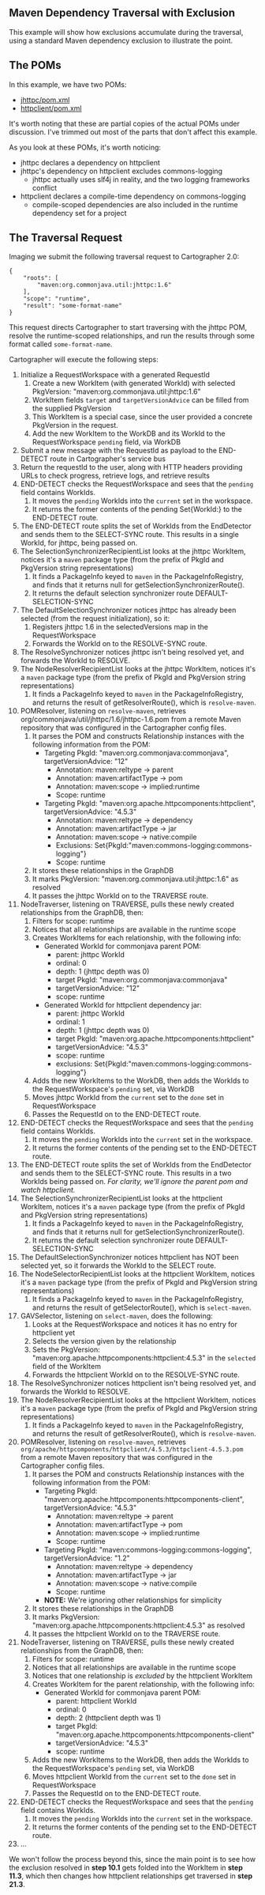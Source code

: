 Maven Dependency Traversal with Exclusion
-----------------------------------------

This example will show how exclusions accumulate during the traversal, using a standard Maven dependency exclusion to illustrate the point.

## The POMs

In this example, we have two POMs:

* [jhttpc/pom.xml](jhttpc-pom.xml)
* [httpclient/pom.xml](httpclient-pom.xml)

It's worth noting that these are partial copies of the actual POMs under discussion. I've trimmed out most of the parts that don't affect this example.

As you look at these POMs, it's worth noticing:

* jhttpc declares a dependency on httpclient
* jhttpc's dependency on httpclient excludes commons-logging
    * jhttpc actually uses slf4j in reality, and the two logging frameworks conflict
* httpclient declares a compile-time dependency on commons-logging
    * compile-scoped dependencies are also included in the runtime dependency set for a project

## The Traversal Request

Imaging we submit the following traversal request to Cartographer 2.0:

```
{
    "roots": [
        "maven:org.commonjava.util:jhttpc:1.6"
    ],
    "scope": "runtime",
    "result": "some-format-name"
} 
```
This request directs Cartographer to start traversing with the jhttpc POM, resolve the runtime-scoped relationships, and run the results through some format called `some-format-name`.

Cartographer will execute the following steps:

1. Initialize a RequestWorkspace with a generated RequestId
    1. Create a new WorkItem (with generated WorkId) with selected PkgVersion: "maven:org.commonjava.util:jhttpc:1.6"
    2. WorkItem fields `target` and `targetVersionAdvice` can be filled from the supplied PkgVersion
    3. This WorkItem is a special case, since the user provided a concrete PkgVersion in the request.
    4. Add the new WorkItem to the WorkDB and its WorkId to the RequestWorkspace `pending` field, via WorkDB
2. Submit a new message with the RequestId as payload to the END-DETECT route in Cartographer's service bus
3. Return the requestId to the user, along with HTTP headers providing URLs to check progress, retrieve logs, and retrieve results
4. END-DETECT checks the RequestWorkspace and sees that the `pending` field contains WorkIds.
    1. It moves the `pending` WorkIds into the `current` set in the workspace.
    2. It returns the former contents of the pending Set{WorkId:<jhttpc>} to the END-DETECT route.
5. The END-DETECT route splits the set of WorkIds from the EndDetector and sends them to the SELECT-SYNC route. This results in a single WorkId, for jhttpc, being passed on.
6. The SelectionSynchronizerRecipientList looks at the jhttpc WorkItem, notices it's a `maven` package type (from the prefix of PkgId and PkgVersion string representations)
    1. It finds a PackageInfo keyed to `maven` in the PackageInfoRegistry, and finds that it returns null for getSelectionSynchronizerRoute().
    2. It returns the default selection synchronizer route DEFAULT-SELECTION-SYNC
7. The DefaultSelectionSynchronizer notices jhttpc has already been selected (from the request initialization), so it:
    1. Registers jhttpc 1.6 in the selectedVersions map in the RequestWorkspace
    2. Forwards the WorkId on to the RESOLVE-SYNC route.
8. The ResolveSynchronizer notices jhttpc isn't being resolved yet, and forwards the WorkId to RESOLVE.
9. The NodeResolverRecipientList looks at the jhttpc WorkItem, notices it's a `maven` package type (from the prefix of PkgId and PkgVersion string representations)
    1. It finds a PackageInfo keyed to `maven` in the PackageInfoRegistry, and returns the result of getResolverRoute(), which is `resolve-maven`.
10. POMResolver, listening on `resolve-maven`, retrieves org/commonjava/util/jhttpc/1.6/jhttpc-1.6.pom from a remote Maven repository that was configured in the Cartographer config files.
    1. It parses the POM and constructs Relationship instances with the following information from the POM:
        * Targeting PkgId: "maven:org.commonjava:commonjava", targetVersionAdvice: "12"
            * Annotation: maven:reltype -> parent
            * Annotation: maven:artifactType -> pom
            * Annotation: maven:scope -> implied:runtime
            * Scope: runtime
        * Targeting PkgId: "maven:org.apache.httpcomponents:httpclient", targetVersionAdvice: "4.5.3"
            * Annotation: maven:reltype -> dependency
            * Annotation: maven:artifactType -> jar
            * Annotation: maven:scope -> native:compile
            * Exclusions: Set{PkgId:"maven:commons-logging:commons-logging"}
            * Scope: runtime
    2. It stores these relationships in the GraphDB
    3. It marks PkgVersion: "maven:org.commonjava.util:jhttpc:1.6" as resolved
    4. It passes the jhttpc WorkId on to the TRAVERSE route.
11. NodeTraverser, listening on TRAVERSE, pulls these newly created relationships from the GraphDB, then:
    1. Filters for scope: runtime
    2. Notices that all relationships are available in the runtime scope
    3. Creates WorkItems for each relationship, with the following info:
        * Generated WorkId for commonjava parent POM:
            * parent: jhttpc WorkId
            * ordinal: 0
            * depth: 1 (jhttpc depth was 0)
            * target PkgId: "maven:org.commonjava:commonjava"
            * targetVersionAdvice: "12"
            * scope: runtime
        * Generated WorkId for httpclient dependency jar:
            * parent: jhttpc WorkId
            * ordinal: 1
            * depth: 1 (jhttpc depth was 0)
            * target PkgId: "maven:org.apache.httpcomponents:httpclient"
            * targetVersionAdvice: "4.5.3"
            * scope: runtime
            * exclusions: Set{PkgId:"maven:commons-logging:commons-logging"}
    4. Adds the new WorkItems to the WorkDB, then adds the WorkIds to the RequestWorkspace's `pending` set, via WorkDB
    5. Moves jhttpc WorkId from the `current` set to the `done` set in RequestWorkspace 
    6. Passes the RequestId on to the END-DETECT route.
12. END-DETECT checks the RequestWorkspace and sees that the `pending` field contains WorkIds.
    1. It moves the `pending` WorkIds into the `current` set in the workspace.
    2. It returns the former contents of the pending set to the END-DETECT route.
13. The END-DETECT route splits the set of WorkIds from the EndDetector and sends them to the SELECT-SYNC route. This results in a two WorkIds being passed on. *For clarity, we'll ignore the parent pom and watch httpclient.*
14. The SelectionSynchronizerRecipientList looks at the httpclient WorkItem, notices it's a `maven` package type (from the prefix of PkgId and PkgVersion string representations)
    1. It finds a PackageInfo keyed to `maven` in the PackageInfoRegistry, and finds that it returns null for getSelectionSynchronizerRoute().
    2. It returns the default selection synchronizer route DEFAULT-SELECTION-SYNC
15. The DefaultSelectionSynchronizer notices httpclient has NOT been selected yet, so it forwards the WorkId to the SELECT route.
16. The NodeSelectorRecipientList looks at the httpclient WorkItem, notices it's a `maven` package type (from the prefix of PkgId and PkgVersion string representations)
    1. It finds a PackageInfo keyed to `maven` in the PackageInfoRegistry, and returns the result of getSelectorRoute(), which is `select-maven`.
17. GAVSelector, listening on `select-maven`, does the following:
    1. Looks at the RequestWorkspace and notices it has no entry for httpclient yet
    2. Selects the version given by the relationship
    3. Sets the PkgVersion: "maven:org.apache.httpcomponents:httpclient:4.5.3" in the `selected` field of the WorkItem
    4. Forwards the httpclient WorkId on to the RESOLVE-SYNC route.
18. The ResolveSynchronizer notices httpclient isn't being resolved yet, and forwards the WorkId to RESOLVE.
19. The NodeResolverRecipientList looks at the httpclient WorkItem, notices it's a `maven` package type (from the prefix of PkgId and PkgVersion string representations)
    1. It finds a PackageInfo keyed to `maven` in the PackageInfoRegistry, and returns the result of getResolverRoute(), which is `resolve-maven`.
20. POMResolver, listening on `resolve-maven`, retrieves `org/apache/httpcomponents/httpclient/4.5.3/httpclient-4.5.3.pom` from a remote Maven repository that was configured in the Cartographer config files.
    1. It parses the POM and constructs Relationship instances with the following information from the POM:
        * Targeting PkgId: "maven:org.apache.httpcomponents:httpcomponents-client", targetVersionAdvice: "4.5.3"
            * Annotation: maven:reltype -> parent
            * Annotation: maven:artifactType -> pom
            * Annotation: maven:scope -> implied:runtime
            * Scope: runtime
        * Targeting PkgId: "maven:commons-logging:commons-logging", targetVersionAdvice: "1.2"
            * Annotation: maven:reltype -> dependency
            * Annotation: maven:artifactType -> jar
            * Annotation: maven:scope -> native:compile
            * Scope: runtime
        * **NOTE:** We're ignoring other relationships for simplicity
    2. It stores these relationships in the GraphDB
    3. It marks PkgVersion: "maven:org.apache.httpcomponents:httpclient:4.5.3" as resolved
    4. It passes the httpclient WorkId on to the TRAVERSE route.
21. NodeTraverser, listening on TRAVERSE, pulls these newly created relationships from the GraphDB, then:
    1. Filters for scope: runtime
    2. Notices that all relationships are available in the runtime scope
    3. Notices that one relationship is *excluded* by the httpclient WorkItem
    4. Creates WorkItem for the parent relationship, with the following info:
        * Generated WorkId for commonjava parent POM:
            * parent: httpclient WorkId
            * ordinal: 0
            * depth: 2 (httpclient depth was 1)
            * target PkgId: "maven:org.apache.httpcomponents:httpcomponents-client"
            * targetVersionAdvice: "4.5.3"
            * scope: runtime
    5. Adds the new WorkItems to the WorkDB, then adds the WorkIds to the RequestWorkspace's `pending` set, via WorkDB
    6. Moves httpclient WorkId from the `current` set to the `done` set in RequestWorkspace 
    7. Passes the RequestId on to the END-DETECT route.
22. END-DETECT checks the RequestWorkspace and sees that the `pending` field contains WorkIds.
    1. It moves the `pending` WorkIds into the `current` set in the workspace.
    2. It returns the former contents of the pending set to the END-DETECT route.
23. *...*

We won't follow the process beyond this, since the main point is to see how the exclusion resolved in **step 10.1** gets folded into the WorkItem in **step 11.3**, which then changes how httpclient relationships get traversed in **step 21.3**.

